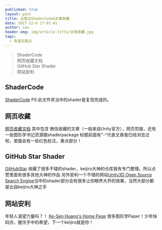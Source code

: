 ```yaml
---
published: true
layout: post
title: 云笔记ShaderCode&文章收藏
date: 2017-12-6 17:01:41
author: Leo
header-img: img/article-title/文章收藏.jpg
tags:
  - 有道云笔记
---
```

> ShaderCode<br>
> 网页收藏文档<br>
> GitHub Star Shader<br>
> 网站安利<br>

## ShaderCode

[ShaderCode](http://note.youdao.com/noteshare?id=f7128827c3a05c1837efc5a2d7e20a73)
PS:此文件夹当中的shader是复现完成的。

## 网页收藏

[网页收藏文档](http://note.youdao.com/noteshare?id=ef521f4e765e5cc29e0e482f670640ea)
其中包含 微信收藏的文章（一般来自Unity官方），网页剪报，还有一些图形学书记资源跟shaderpackage
标题前面有"-"代表文章我已经浏览过啦，里面会有一些红色标注，重点部分！

## GitHub Star Shader

[GitHubStar](https://github.com/yqlizeao?tab=stars)
收藏了很多不错的shader，keijiro大神的仓库我有专门整理。所以点赞里面有很多其他大神的作品
另外安利一个不错的网站[Unity3D Open Source Search Engine](http://unitylist.com/)当中的shader部分会有很多让你眼界大开的效果，当然大部分都是出自keijiro大神之手

## 网站安利

年轻人渴望力量吗？！
[Ke-Sen Huang's Home Page](http://kesen.realtimerendering.com/)
很多图形学Paper！少年快码住，握住手中的希望，下一个keijiro就是你！
